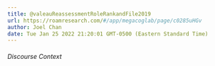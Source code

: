 ```yaml
---
title: @valeauReassessmentRoleRankandFile2019
url: https://roamresearch.com/#/app/megacoglab/page/c0285uHGv
author: Joel Chan
date: Tue Jan 25 2022 21:20:01 GMT-0500 (Eastern Standard Time)
---
```




###### Discourse Context



